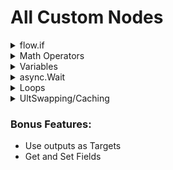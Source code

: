 # All Custom Nodes

<details>
<summary>flow.if</summary>
  Lets you do stuff conditionally; <br>
  If the condition is true It'll run the "true" pin.<br>
  Otherwise, the "false" pin.<br>
  
![picture of flow if node](Docs/flow.if.png)
</details>

<details>
<summary>Math Operators</summary>
math.add, math.sub, math.mul & math.div manipulate numbers.<br>
They take two numbers (a, b) and add, subtruct, multiply or divide them.<br>

math.greater & math.lesser takes two numbers, compare them, and returns a bool (True/False) for use with the flow.if node.<br>
![picture of plus minus multiply divide greater lesser math nodes](Docs/math.png)
</details>

<details>
<summary>Variables</summary>
  There are many Variable Nodes availiable, each prefixed by "vars." for easy searching.<br>
  Vars can store:<br>
- floats (aka decimal numbers like 3.14, .3333, -7.89), <br>
- ints (aka whole numbers like 5, 10, 300, -2), <br>
- strings (aka text & words), <br>
- Vector3s (aka Coordinates, as in X Y Z), <br>
- bools (true/false),<br>
- UnityEngine.Objects (This can be anything worldly! Like a nullbody, a gun, the player, a zone, etc...)<br>
  There are 2 ways Variables are stored: gobj vars, and scene vars.<br>
  <br>
  <em><strong>Scene vars</strong></em> are publicly accessible by name, and can be used by any ult-event anywhere.<br>
  Events from spawnables, levels, and avatars can all communicate via scene vars.<br>
  (Ex: a magic stopwatch that edits the "TimeOfDay" Scene variable, messing with a Day Night cycle world.)<br>
  <br>
  <em><strong>Gobj vars</strong></em> are private; You have to supply a Gameobject this variable will latch on to, meaning<br>
  no other mod could mess with it without some extreme ult-event tomfoolery.<br>
  <br>
  <br>
  (the get_or_init variant of vars allow you to specify a default value.) <br>
  
  ![picture a few var nodes](Docs/vars.png)
</details>

<details>
<summary>async.Wait</summary>
  This node will delay execution for the specified time.<br>
  
  ![picture of async.Wait node](Docs/wait.png)
</details>

<details>
<summary>Loops</summary>
loops.for, loops.while, loops.continue and loops.break all let you run events over and over again.<br>
Don't create an infinite loop - it'll freeze unity and bonelab.<br>
    <br>
The base concept of a "For" and "While" Loop won't be explained here.<br>
  <br>
A loop's body must always end in either a loops.continue, or a loops.break node.<br>
This is because "loops.continue" is what's actually responsible for looping,<br>
While "loops.break" will skip to the "Done" pin and immediately end the loop.<br>
    <br>
If you don't hit either, the loop wont continue or end, and instead will just die out immediately.<br>
  
![picture of for loop](Docs/forloop.png)<br>
(fyi loops.continue and loops.break are compatible with async.wait)<br>
</details>

<details>
<summary>UltSwapping/Caching</summary>
  The flow.ult_swap node will run "On Cache" untill a flow.ult_swap_end node reports a found object;<br>
  Then, all future execution will run "Post Cache", with access to the found object.<br>
  Refferences to the found object will be UltSwapped in, so users won't need to perform hefty operations every frame.<br>
  <br>
  
  ![picture of an ultswap setup](Docs/ultswap.png)
</details>

### Bonus Features:<br>
 - Use outputs as Targets<br>
 - Get and Set Fields<br>

